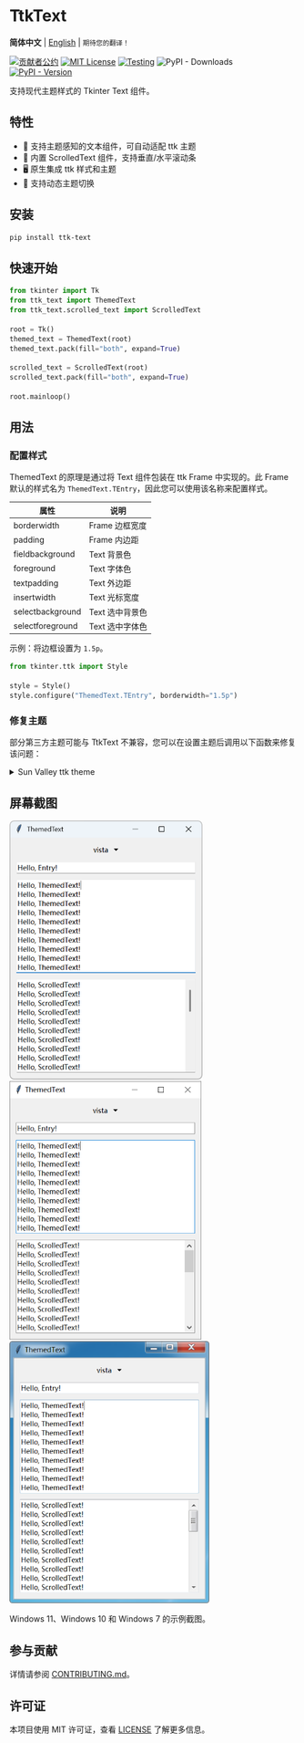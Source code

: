 # TtkText

**简体中文** |
[English](./README.md) |
<small>期待您的翻译！</small>

[![贡献者公约](https://img.shields.io/badge/贡献者公约-2.1-4baaaa.svg)](./CODE_OF_CONDUCT_zh.md)
[![MIT License](https://img.shields.io/github/license/Jesse205/TtkText?label=%E8%AE%B8%E5%8F%AF%E8%AF%81)](./LICENSE)
[![Testing](https://github.com/Jesse205/TtkText/actions/workflows/testing.yml/badge.svg)](https://github.com/Jesse205/TtkText/actions/workflows/testing.yml)
![PyPI - Downloads](https://img.shields.io/pypi/dm/ttk-text?label=%E4%B8%8B%E8%BD%BD%E9%87%8F)
[![PyPI - Version](https://img.shields.io/pypi/v/ttk-text)](https://pypi.org/project/ttk-text/)

支持现代主题样式的 Tkinter Text 组件。

## 特性

- 🎨 支持主题感知的文本组件，可自动适配 ttk 主题
- 📜 内置 ScrolledText 组件，支持垂直/水平滚动条
- 🖥️ 原生集成 ttk 样式和主题
- 🔄 支持动态主题切换

## 安装

```bash
pip install ttk-text
```

## 快速开始

```python
from tkinter import Tk
from ttk_text import ThemedText
from ttk_text.scrolled_text import ScrolledText

root = Tk()
themed_text = ThemedText(root)
themed_text.pack(fill="both", expand=True)

scrolled_text = ScrolledText(root)
scrolled_text.pack(fill="both", expand=True)

root.mainloop()
```

## 用法

### 配置样式

ThemedText 的原理是通过将 Text 组件包装在 ttk Frame 中实现的。此 Frame 默认的样式名为 `ThemedText.TEntry`，因此您可以使用该名称来配置样式。

| 属性             | 说明            |
| ---------------- | --------------- |
| borderwidth      | Frame 边框宽度  |
| padding          | Frame 内边距    |
| fieldbackground  | Text 背景色     |
| foreground       | Text 字体色     |
| textpadding      | Text 外边距     |
| insertwidth      | Text 光标宽度   |
| selectbackground | Text 选中背景色 |
| selectforeground | Text 选中字体色 |

示例：将边框设置为 `1.5p`。

```python
from tkinter.ttk import Style

style = Style()
style.configure("ThemedText.TEntry", borderwidth="1.5p")
```

### 修复主题

部分第三方主题可能与 TtkText 不兼容，您可以在设置主题后调用以下函数来修复该问题：

<details>
<summary>Sun Valley ttk theme</summary>

```python
from tkinter.ttk import Style
import sv_ttk


def fix_sv_ttk(style: Style):
    if sv_ttk.get_theme() == "light":
        style.configure("ThemedText.TEntry", fieldbackground="#fdfdfd", textpadding=5)
        style.map(
            "ThemedText.TEntry",
            fieldbackground=[
                ("hover", "!focus", "#f9f9f9"),
            ],
            foreground=[
                ("pressed", style.lookup("TEntry", "foreground")),
            ]
        )
    else:
        style.configure("ThemedText.TEntry", fieldbackground="#292929", textpadding=5)
        style.map(
            "ThemedText.TEntry",
            fieldbackground=[
                ("hover", "!focus", "#2f2f2f"),
                ("focus", "#1c1c1c"),
            ],
            foreground=[
                ("pressed", style.lookup("TEntry", "foreground")),
            ]
        )

sv_ttk.set_theme("light")
fix_sv_ttk(Style())
```

</details>

## 屏幕截图

<div>
<img src="./doc/images/screenshots/windows11.webp" alt="Windows 11" width="338.7">
<img src="./doc/images/screenshots/windows10.webp" alt="Windows 10" width="337">
<img src="./doc/images/screenshots/windows7.webp" alt="Windows 7" width="350.7">
</div>

Windows 11、Windows 10 和 Windows 7 的示例截图。

## 参与贡献

详情请参阅 [CONTRIBUTING.md](./CONTRIBUTING.md)。

## 许可证

本项目使用 MIT 许可证，查看 [LICENSE](./LICENSE) 了解更多信息。
